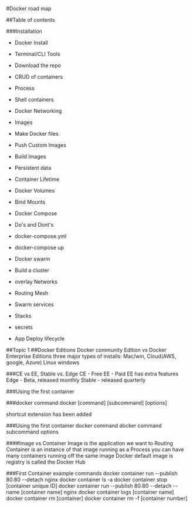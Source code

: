 #Docker road map

##Table of contents

###Installation
- Docker Install
- Terminal/CLI Tools
- Download the repo


- CRUD of containers
- Process
- Shell containers
- Docker Networking

- Images
- Make Docker files
- Push Custom Images
- Build Images

- Persistent data
- Container Lifetime
- Docker Volumes
- Bind Mounts


- Docker Compose
- Do's and Dont's
- docker-compose.yml
- docker-compose up

- Docker swarm
- Build a cluster
- overlay Networks
- Routing Mesh
- Swarm services
- Stacks
- secrets
- App Deploy lifecycle


##Topic 1
##Docker Editions
Docker community Edition vs Docker Enterprise Editions
three major types of installs: Mac/win, Cloud(AWS, google, Azure)
Linux
windows

###CE vs EE, Stable vs. Edge
CE - Free
EE - Paid
EE has extra features
Edge - Beta, released monthly
Stable - released quarterly

###Using the first container

###docker command
docker [command] [subcommand] [options]

shortcut extension has been added

###Using the first container
docker command
docker command subcommand options

####Image vs Container
Image is the application we want to Routing
Container is an instance of that image running as a Process
you can have many containers running off the same image
Docker default image is registry is called the Docker Hub

###First Container example commands
docker container run --publish 80:80 --detach nginx
docker container ls -a
docker container stop [container unique ID]
docker container run --publish 80:80 --detach --name [container name] nginx
docker container logs [container name]
docker container rm [container]
docker container rm -f [container number]

